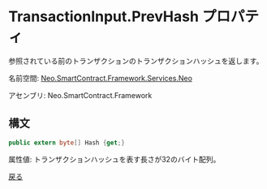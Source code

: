 # TransactionInput.PrevHash プロパティ

参照されている前のトランザクションのトランザクションハッシュを返します。

名前空間: [Neo.SmartContract.Framework.Services.Neo](../../neo.md)

アセンブリ: Neo.SmartContract.Framework

## 構文

```c#
public extern byte[] Hash {get;}
```

属性値: トランザクションハッシュを表す長さが32のバイト配列。



[戻る](../TransactionInput.md)
